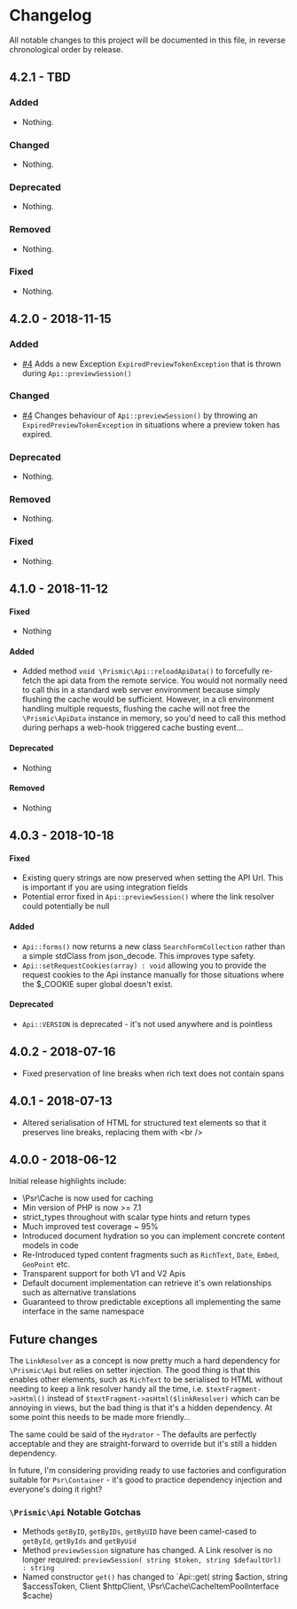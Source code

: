 # Changelog

All notable changes to this project will be documented in this file, in reverse chronological order by release.

## 4.2.1 - TBD

### Added

- Nothing.

### Changed

- Nothing.

### Deprecated

- Nothing.

### Removed

- Nothing.

### Fixed

- Nothing.

## 4.2.0 - 2018-11-15

### Added

- [#4](https://github.com/netglue/prismic-php-kit/pull/4) Adds a new Exception `ExpiredPreviewTokenException` that is
thrown during `Api::previewSession()`

### Changed

- [#4](https://github.com/netglue/prismic-php-kit/pull/4) Changes behaviour of `Api::previewSession()` by throwing an
`ExpiredPreviewTokenException` in situations where a preview token has expired.

### Deprecated

- Nothing.

### Removed

- Nothing.

### Fixed

- Nothing.

## 4.1.0 - 2018-11-12

#### Fixed

- Nothing

#### Added

- Added method `void \Prismic\Api::reloadApiData()` to forcefully re-fetch the api data from the remote service. You
 would not normally need to call this in a standard web server environment because simply flushing the cache would be
 sufficient. However, in a cli environment handling multiple requests, flushing the cache will not free the 
 `\Prismic\ApiData` instance in memory, so you'd need to call this method during perhaps a web-hook triggered cache
 busting event… 
 
#### Deprecated

- Nothing

#### Removed

- Nothing

## 4.0.3 - 2018-10-18

#### Fixed

- Existing query strings are now preserved when setting the API Url. This is important if you are using integration fields
- Potential error fixed in `Api::previewSession()` where the link resolver could potentially be null

#### Added
- `Api::forms()` now returns a new class `SearchFormCollection` rather than a simple stdClass from json_decode. This improves type safety. 
- `Api::setRequestCookies(array) : void` allowing you to provide the request cookies to the Api instance manually for those situations where the $_COOKIE super global doesn't exist. 

#### Deprecated
- `Api::VERSION` is deprecated - it's not used anywhere and is pointless


## 4.0.2 - 2018-07-16

- Fixed preservation of line breaks when rich text does not contain spans   

## 4.0.1 - 2018-07-13

- Altered serialisation of HTML for structured text elements so that it preserves line breaks, replacing them with &lt;br /&gt;

## 4.0.0 - 2018-06-12

Initial release highlights include:

- \Psr\Cache is now used for caching
- Min version of PHP is now >= 7.1
- strict_types throughout with scalar type hints and return types
- Much improved test coverage ~ 95%
- Introduced document hydration so you can implement concrete content models in code
- Re-Introduced typed content fragments such as `RichText`, `Date`, `Embed`, `GeoPoint` etc.
- Transparent support for both V1 and V2 Apis
- Default document implementation can retrieve it's own relationships such as alternative translations
- Guaranteed to throw predictable exceptions all implementing the same interface in the same namespace

## Future changes

The `LinkResolver` as a concept is now pretty much a hard dependency for `\Prismic\Api` but relies on setter injection. The good thing is that this enables other elements, such as `RichText` to be serialised to HTML without needing to keep a link resolver handy all the time, i.e. `$textFragment->asHtml()` instead of `$textFragment->asHtml($linkResolver)` which can be annoying in views, but the bad thing is that it's a hidden dependency. At some point this needs to be made more friendly…

The same could be said of the `Hydrator` - The defaults are perfectly acceptable and they are straight-forward to override but it's still a hidden dependency.

In future, I'm considering providing ready to use factories and configuration suitable for `Psr\Container` - it's good to practice dependency injection and everyone's doing it right? 

### `\Prismic\Api` Notable Gotchas

- Methods `getByID`, `getByIDs`, `getByUID` have been camel-cased to `getById`, `getByIds` and `getByUid`
- Method `previewSession` signature has changed. A Link resolver is no longer required: `previewSession( string $token, string $defaultUrl) : string`
- Named constructor `get()` has changed to `Api::get( string $action, string $accessToken, Client $httpClient, \Psr\Cache\CacheItemPoolInterface $cache)
